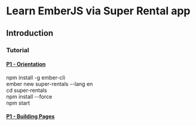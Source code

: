 # Learn EmberJS via Super Rental app
## Introduction

### Tutorial

#### [P1 - Orientation](https://guides.emberjs.com/release/tutorial/part-1/orientation/)
   npm install -g ember-cli  
   ember new super-rentals --lang en  
   cd super-rentals  
   npm install --force  
   npm start

#### [P1 - Building Pages](https://guides.emberjs.com/release/tutorial/part-1/building-pages/)

